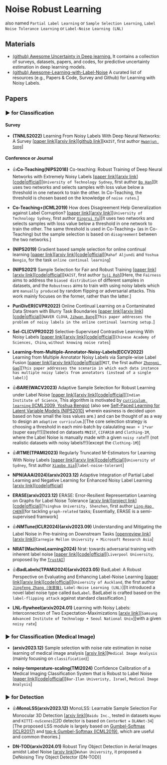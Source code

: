 # Noise Robust Learning
also named `Partial Label Learning` or `Sample Selection Learning`, `Label Noise Tolerance Learning` or `Label-Noise Learning (LNL)`

## Materials

* [(github) Awesome Uncertainty in Deep learning.](https://github.com/ENSTA-U2IS/awesome-uncertainty-deeplearning) It contains a collection of surveys, datasets, papers, and codes, for predictive uncertainty estimation in deep learning models.
* [(github) Awesome-Learning-with-Label-Noise](https://github.com/subeeshvasu/Awesome-Learning-with-Label-Noise) A curated list of resources (e.g., Papers & Code, Survey and Github) for Learning with Noisy Labels.


## Papers

### ▶ for Classification

#### Survey

* **(TNNLS2022)** Learning From Noisy Labels With Deep Neural Networks: A Survey [[paper link](https://ieeexplore.ieee.org/abstract/document/9729424)][[arxiv link](https://arxiv.org/abs/2007.08199)][[github link](https://github.com/songhwanjun/Awesome-Noisy-Labels)][`KAIST`, first author [`Hwanjun Song`](https://songhwanjun.github.io/)]

#### Conference or Journal

* 👍**Co-Teaching(NIPS2018)** Co-teaching: Robust Training of Deep Neural Networks with Extremely Noisy Labels [[paper link](https://proceedings.neurips.cc/paper_files/paper/2018/hash/a19744e268754fb0148b017647355b7b-Abstract.html)][[arxiv link](https://arxiv.org/abs/1804.06872)][[code|official](https://github.com/bhanML/Co-teaching)][`University of Technology Sydney`, first author [`Bo Han`](https://bhanml.github.io/)][It uses two networks and selects samples with loss value below a threshold in one network to train the other. In Co-Teaching, the threshold is chosen based on the knowledge of `noise rates`.]

* **Co-Teaching+(ICML2019)** How does Disagreement Help Generalization against Label Corruption? [[paper link](https://proceedings.mlr.press/v97/yu19b.html)][[arxiv link](https://arxiv.org/abs/1901.04215)][`University of Technology Sydney`, first author [`Xingrui Yu`](https://xingruiyu.github.io/)][It uses two networks and selects samples with loss value below a threshold in one network to train the other. The same threshold is used in Co-Teaching+ (as in Co-Teaching) but the sample selection is based on `disagreement` between the two networks.]

* **(NIPS2019)** Gradient based sample selection for online continual learning [[paper link](https://proceedings.neurips.cc/paper_files/paper/2019/hash/e562cd9c0768d5464b64cf61da7fc6bb-Abstract.html)][[arxiv link](https://arxiv.org/abs/1903.08671)][[code|official](https://github.com/rahafaljundi/Gradient-based-Sample-Selection)][`Rahaf Aljundi` and `Yoshua Bengio`, for the task `online continual learning`]

* **(NIPS2021)** Sample Selection for Fair and Robust Training [[paper link](https://proceedings.neurips.cc/paper/2021/hash/07563a3fe3bbe7e3ba84431ad9d055af-Abstract.html)][[arxiv link](https://arxiv.org/abs/2110.14222)][[code|official](https://github.com/yuji-roh/fair-robust-selection)][`KAIST`, first author [`Yuji Roh`](https://www.yujiroh.com/)][Here, the `Fairness` aims to address the `biased distribution` of different samples in datasets, and the `Robustness` aims to train with using noisy labels which are `manually produced` by random flipping or adversarial attacks. This work mainly focuses on the former, rather than the latter.]

* **PuriDivER(CVPR2022)** Online Continual Learning on a Contaminated Data Stream with Blurry Task Boundaries [[paper link](http://openaccess.thecvf.com/content/CVPR2022/html/Bang_Online_Continual_Learning_on_a_Contaminated_Data_Stream_With_Blurry_CVPR_2022_paper.html)][[arxiv link](https://arxiv.org/abs/2203.15355)][[code|official](https://github.com/clovaai/puridiver)][`NAVER CLOVA`, [`Jihwan Bang`](https://hwany-j.github.io/)][`This paper addresses the problem of noisy labels in the online continual learning setup.`]

* **Sel-CL(CVPR2022)** Selective-Supervised Contrastive Learning With Noisy Labels [[paper link](https://openaccess.thecvf.com/content/CVPR2022/html/Li_Selective-Supervised_Contrastive_Learning_With_Noisy_Labels_CVPR_2022_paper.html)][[arxiv link](https://arxiv.org/abs/2203.04181)][[code|official](https://github.com/ShikunLi/Sel-CL)][`Chinese Academy of Sciences, China`, `without knowing noise rates`]

* **Learning-from-Multiple-Annotator-Noisy-Labels(ECCV2022)** Learning from Multiple Annotator Noisy Labels via Sample-wise Label Fusion [[paper link](https://link.springer.com/chapter/10.1007/978-3-031-20053-3_24)][[arxiv link](https://arxiv.org/abs/2207.11327)][[code|official](https://github.com/zhengqigao/Learning-from-Multiple-Annotator-Noisy-Labels)][`MIT`, the first author [`Zhengqi Gao`](https://zhengqigao.github.io/)][`This paper addresses the scenario in which each data instance has multiple noisy labels from annotators (instead of a single label)`]

* 👍**BARE(WACV2023)** Adaptive Sample Selection for Robust Learning under Label Noise [[paper link](https://openaccess.thecvf.com/content/WACV2023/html/Patel_Adaptive_Sample_Selection_for_Robust_Learning_Under_Label_Noise_WACV_2023_paper.html)][[arxiv link](https://arxiv.org/abs/2106.15292)][[code|official](https://github.com/dbp1994/bare-wacv-2023)][`Indian Institute of Science`, This algorithm is motivated
by [`curriculum learning` (ICML2009, Yoshua Bengio)](https://dl.acm.org/doi/abs/10.1145/1553374.1553380) (also see [Self-Paced Learning for Latent Variable Models (NIPS2010)](https://proceedings.neurips.cc/paper/2010/hash/e57c6b956a6521b28495f2886ca0977a-Abstract.html) wherein easiness is decided upon based on how small the loss values are.) and can be thought of as a way to design an `adaptive curriculum`.][The core selection strategy is choosing a threshold in each mini-batch by calaulating `mean + 1*var` (super easy!!!)][tested on datasets `MNIST`, `CIFAR10` and `Clothing-1M`, where the Label Noise is manually made with a given `noisy rate`!!! (not realistic datasets with noisy labels!!!)(except the `Clothing-1M`)]

* 👍**RTME(TPAMI2023)** Regularly Truncated M-Estimators for Learning With Noisy Labels [[paper link](https://ieeexplore.ieee.org/document/10375792)][[arxiv link](https://arxiv.org/abs/2309.00894)][[code|official](https://github.com/xiaoboxia/RTM_LNL)][`University of Sydney`, first author [`Xiaobo Xia`](https://xiaoboxia.github.io/)][`label-noise-tolerant`]

* **NPN(AAAI2024)(arxiv2023.12)** Adaptive Integration of Partial Label Learning and Negative Learning for Enhanced Noisy Label Learning [[arxiv link](https://arxiv.org/abs/2312.09505)][[code|official](https://github.com/NUST-Machine-Intelligence-Laboratory/NPN)]

* **ERASE(arxiv2023.12)** ERASE: Error-Resilient Representation Learning on Graphs for Label Noise Tolerance [[arxiv link](https://arxiv.org/abs/2312.08852)][[project link](https://eraseai.github.io/ERASE-page/)][[code|official](https://github.com/eraseai/erase)][`Tsinghua University, Shenzhen`, first author [`Ling-Hao CHEN`](https://lhchen.top/)][for tackling `graph-related` tasks; Essentially, ERASE is a semi-supervised framwork]

* 👍**NMTune(ICLR2024)(arxiv2023.09)** Understanding and Mitigating the Label Noise in Pre-training on Downstream Tasks [[openreview link](https://openreview.net/forum?id=TjhUtloBZU)][[arxiv link](https://arxiv.org/abs/2309.17002)][`Carnegie Mellon University + Microsoft Research Asia`]

* **NRAT(MachineLearning2024)** Nrat: towards adversarial training with inherent label noise [[paper link](https://link.springer.com/article/10.1007/s10994-023-06437-3)][[code|official](https://github.com/TrustAI/NRAT)][`Liverpool University`, proposed by the [`TrustAI`](https://github.com/TrustAI)]

* 👍**BadLabels(TPAMI2024)(arxiv2023.05)** BadLabel: A Robust Perspective on Evaluating and Enhancing Label-Noise Learning [[paper link](https://ieeexplore.ieee.org/document/10404058)][[arxiv link](https://arxiv.org/abs/2305.18377)][[code|official](https://github.com/zjfheart/BadLabels)][`University of Auckland`, the first author [`Jingfeng Zhang (张景锋)`](https://zjfheart.github.io/), `Label-Noise Learning (LNL)`][It introduced a novel label noise type called `BadLabel`. BadLabel is crafted based on the `label-flipping attack` against standard classification.]

* **LNL-flywheel(arxiv2024.01)** Learning with Noisy Labels: Interconnection of Two Expectation-Maximizations [[arxiv link](https://arxiv.org/abs/2401.04390)][`Samsung Advanced Institute of Technology + Seoul National Univ`][with a given `noisy rate`]


### ▶ for Classification (Medical Image)

* **(arxiv2023.12)** Sample selection with noise rate estimation in noise learning of medical image analysis [[arxiv link](https://arxiv.org/abs/2312.15233)][`Medical Image Analysis` (mainly focusing on `classification`)]

* **noisy-temperature-scaling(TMI2024)** Confidence Calibration of a Medical Imaging Classification System that is Robust to Label Noise [[paper link](https://ieeexplore.ieee.org/abstract/document/10399826)][[code|official](https://anonymous.4open.science/r/noisy-temperature-scaling)][`Bar-Ilan Univeristy, Israel`, `Medical Image Analysis`]


### ▶ for Detection

* 👍**MonoLSS(arxiv2023.12)** MonoLSS: Learnable Sample Selection For Monocular 3D Detection [[arxiv link](https://arxiv.org/abs/2312.14474)][`Baidu Inc.`, tested in datasets `Waymo` and `KITTI-nuScenes`][2D detector is based on `CenterNet` + `DLANet-34`][The proposed LSS module is largely based on [Gumbel-Softmax (ICLR2017)](https://openreview.net/forum?id=rkE3y85ee) and [top-k Gumbel-Softmax (ICML2019)](https://proceedings.mlr.press/v97/kool19a.html), which are useful and common theories.]

* **DN-TOD(arxiv2024.01)** Robust Tiny Object Detection in Aerial Images amidst Label Noise [[arxiv link](https://arxiv.org/abs/2401.08056)][`Wuhan University`, it proposed a DeNoising Tiny Object Detector (DN-TOD)]


